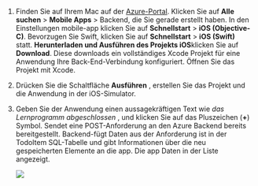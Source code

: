 
1. Finden Sie auf Ihrem Mac auf der [Azure-Portal]. Klicken Sie auf **Alle suchen** > **Mobile Apps** > Backend, die Sie gerade erstellt haben. In den Einstellungen mobile-app klicken Sie auf **Schnellstart** > **iOS (Objective-C)**. Bevorzugen Sie Swift, klicken Sie auf **Schnellstart** > **iOS (Swift)** statt. **Herunterladen und Ausführen des Projekts iOS**klicken Sie auf **Download**. Diese downloads ein vollständiges Xcode Projekt für eine Anwendung Ihre Back-End-Verbindung konfiguriert. Öffnen Sie das Projekt mit Xcode.

2. Drücken Sie die Schaltfläche **Ausführen** , erstellen Sie das Projekt und die Anwendung in der iOS-Simulator.

3. Geben Sie der Anwendung einen aussagekräftigen Text wie _das Lernprogramm abgeschlossen_ , und klicken Sie auf das Pluszeichen (**+**) Symbol. Sendet eine POST-Anforderung an den Azure Backend bereits bereitgestellt. Backend-fügt Daten aus der Anforderung ist in der TodoItem SQL-Tabelle und gibt Informationen über die neu gespeicherten Elemente an die app. Die app Daten in der Liste angezeigt. 

    ![](./media/app-service-mobile-ios-quickstart/mobile-quickstart-startup-ios.png)

[Azure-Portal]: https://portal.azure.com/

